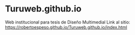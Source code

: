 # Turuweb.github.io
Web institucional para tesis de Diseño Multimedial
Link al sitio:
https://robertoespeso.github.io/Turuweb.github.io/index.html
